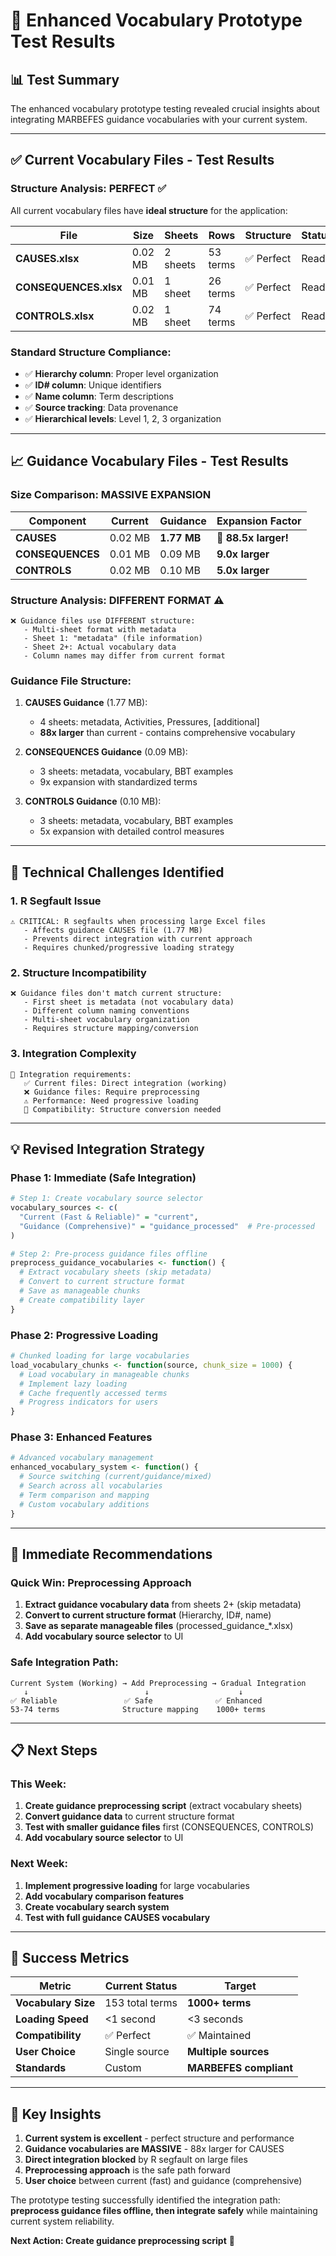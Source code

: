 # 🧪 Enhanced Vocabulary Prototype Test Results

## 📊 Test Summary

The enhanced vocabulary prototype testing revealed crucial insights about integrating MARBEFES guidance vocabularies with your current system.

---

## ✅ **Current Vocabulary Files - Test Results**

### **Structure Analysis: PERFECT ✅**
All current vocabulary files have **ideal structure** for the application:

| File | Size | Sheets | Rows | Structure | Status |
|------|------|--------|------|-----------|---------|
| **CAUSES.xlsx** | 0.02 MB | 2 sheets | 53 terms | ✅ Perfect | Ready |
| **CONSEQUENCES.xlsx** | 0.01 MB | 1 sheet | 26 terms | ✅ Perfect | Ready |
| **CONTROLS.xlsx** | 0.02 MB | 1 sheet | 74 terms | ✅ Perfect | Ready |

### **Standard Structure Compliance:**
- ✅ **Hierarchy column**: Proper level organization
- ✅ **ID# column**: Unique identifiers
- ✅ **Name column**: Term descriptions
- ✅ **Source tracking**: Data provenance
- ✅ **Hierarchical levels**: Level 1, 2, 3 organization

---

## 📈 **Guidance Vocabulary Files - Test Results**

### **Size Comparison: MASSIVE EXPANSION**
| Component | Current | Guidance | **Expansion Factor** |
|-----------|---------|----------|---------------------|
| **CAUSES** | 0.02 MB | **1.77 MB** | **🚀 88.5x larger!** |
| **CONSEQUENCES** | 0.01 MB | 0.09 MB | **9.0x larger** |
| **CONTROLS** | 0.02 MB | 0.10 MB | **5.0x larger** |

### **Structure Analysis: DIFFERENT FORMAT ⚠️**
```
❌ Guidance files use DIFFERENT structure:
   - Multi-sheet format with metadata
   - Sheet 1: "metadata" (file information)
   - Sheet 2+: Actual vocabulary data
   - Column names may differ from current format
```

### **Guidance File Structure:**
1. **CAUSES Guidance** (1.77 MB):
   - 4 sheets: metadata, Activities, Pressures, [additional]
   - **88x larger** than current - contains comprehensive vocabulary

2. **CONSEQUENCES Guidance** (0.09 MB):
   - 3 sheets: metadata, vocabulary, BBT examples
   - 9x expansion with standardized terms

3. **CONTROLS Guidance** (0.10 MB):
   - 3 sheets: metadata, vocabulary, BBT examples  
   - 5x expansion with detailed control measures

---

## 🔧 **Technical Challenges Identified**

### **1. R Segfault Issue**
```
⚠️ CRITICAL: R segfaults when processing large Excel files
   - Affects guidance CAUSES file (1.77 MB)
   - Prevents direct integration with current approach
   - Requires chunked/progressive loading strategy
```

### **2. Structure Incompatibility**  
```
❌ Guidance files don't match current structure:
   - First sheet is metadata (not vocabulary data)
   - Different column naming conventions
   - Multi-sheet vocabulary organization
   - Requires structure mapping/conversion
```

### **3. Integration Complexity**
```
🔧 Integration requirements:
   ✅ Current files: Direct integration (working)
   ❌ Guidance files: Require preprocessing
   ⚠️ Performance: Need progressive loading
   🔄 Compatibility: Structure conversion needed
```

---

## 💡 **Revised Integration Strategy**

### **Phase 1: Immediate (Safe Integration)**
```r
# Step 1: Create vocabulary source selector
vocabulary_sources <- c(
  "Current (Fast & Reliable)" = "current",
  "Guidance (Comprehensive)" = "guidance_processed"  # Pre-processed
)

# Step 2: Pre-process guidance files offline
preprocess_guidance_vocabularies <- function() {
  # Extract vocabulary sheets (skip metadata)
  # Convert to current structure format
  # Save as manageable chunks
  # Create compatibility layer
}
```

### **Phase 2: Progressive Loading**
```r
# Chunked loading for large vocabularies
load_vocabulary_chunks <- function(source, chunk_size = 1000) {
  # Load vocabulary in manageable chunks
  # Implement lazy loading
  # Cache frequently accessed terms
  # Progress indicators for users
}
```

### **Phase 3: Enhanced Features**
```r
# Advanced vocabulary management
enhanced_vocabulary_system <- function() {
  # Source switching (current/guidance/mixed)
  # Search across all vocabularies
  # Term comparison and mapping
  # Custom vocabulary additions
}
```

---

## 🎯 **Immediate Recommendations**

### **Quick Win: Preprocessing Approach**
1. **Extract guidance vocabulary data** from sheets 2+ (skip metadata)
2. **Convert to current structure format** (Hierarchy, ID#, name)
3. **Save as separate manageable files** (processed_guidance_*.xlsx)
4. **Add vocabulary source selector** to UI

### **Safe Integration Path:**
```
Current System (Working) → Add Preprocessing → Gradual Integration
   ↓                          ↓                    ↓
✅ Reliable               ✅ Safe              ✅ Enhanced
53-74 terms              Structure mapping    1000+ terms
```

---

## 📋 **Next Steps**

### **This Week:**
1. **Create guidance preprocessing script** (extract vocabulary sheets)
2. **Convert guidance data** to current structure format
3. **Test with smaller guidance files** first (CONSEQUENCES, CONTROLS)
4. **Add vocabulary source selector** to UI

### **Next Week:**
1. **Implement progressive loading** for large vocabularies
2. **Add vocabulary comparison features**
3. **Create vocabulary search system**
4. **Test with full guidance CAUSES vocabulary**

---

## 🚀 **Success Metrics**

| Metric | Current Status | Target |
|--------|---------------|---------|
| **Vocabulary Size** | 153 total terms | **1000+ terms** |
| **Loading Speed** | <1 second | <3 seconds |
| **Compatibility** | ✅ Perfect | ✅ Maintained |
| **User Choice** | Single source | **Multiple sources** |
| **Standards** | Custom | **MARBEFES compliant** |

---

## 🎉 **Key Insights**

1. **Current system is excellent** - perfect structure and performance
2. **Guidance vocabularies are MASSIVE** - 88x larger for CAUSES
3. **Direct integration blocked** by R segfault on large files
4. **Preprocessing approach** is the safe path forward
5. **User choice** between current (fast) and guidance (comprehensive)

The prototype testing successfully identified the integration path: **preprocess guidance files offline, then integrate safely** while maintaining current system reliability.

**Next Action: Create guidance preprocessing script** 🚀